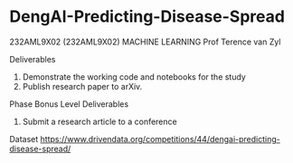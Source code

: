 # DengAI-Predicting-Disease-Spread
232AML9X02 (232AML9X02) MACHINE LEARNING
Prof Terence van Zyl

Deliverables
1. Demonstrate the working code and notebooks for the study
2. Publish research paper to arXiv.

Phase Bonus Level
Deliverables
1. Submit a research article to a conference

Dataset
https://www.drivendata.org/competitions/44/dengai-predicting-disease-spread/
